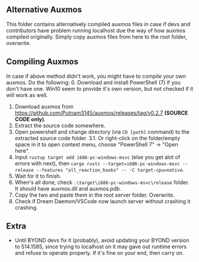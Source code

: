 ## Alternative Auxmos
This folder contains alternatively compiled auxmos files in case if devs and contributors have problem running localhost due the way of how auxmos compiled originally.
Simply copy auxmos files from here to the root folder, overwrite.

## Compiling Auxmos
In case if above method didn't work, you might have to compile your own auxmos.
Do the following:
 0. Download and install PowerShell (7) if you don't have one. Win10 seem to provide it's own version, but not checked if it will work as well.
 1. Download auxmos from https://github.com/Putnam3145/auxmos/releases/tag/v0.2.7 **(SOURCE CODE only)**.
 2. Extract the source code somewhere.
 3. Open powershell and change directory (via `CD [path]` command) to the extracted source code folder.
  3.1. Or right-click on the folder/empty space in it to open context menu, choose "PowerShell 7" -> "Open here".
 4. Input `rustup target add i686-pc-windows-msvc` (else you get alot of errors with next), then `cargo rustc --target=i686-pc-windows-msvc --release --features "all_reaction_hooks" -- -C target-cpu=native`.
 5. Wait for it to finish.
 6. When's all done, check `.\target\i686-pc-windows-msvc\release` folder. It should have auxmos.dll and auxmos.pdb.
 7. Copy the two and paste them in the root server folder. Overwrite.
 8. Check if Dream Daemon/VSCode now launch server without crashing it crashing.
 
## Extra
 - Until BYOND devs fix it (probably), avoid updating your BYOND version to 514.1585, since trying to localhost on it may gave out runtime errors and refuse to operate properly. If it's fine on your end, then carry on.
